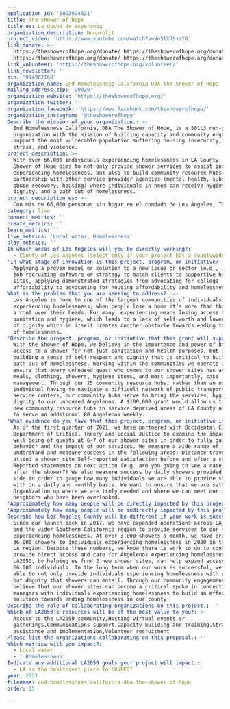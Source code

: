 ```yaml
---
application_id: '5093994821'
title: The Shower of Hope
title_es: La ducha de esperanza
organization_description: Nonprofit
project_video: 'https://www.youtube.com/watch?v=Vn5lXJSxsY0'
link_donate: >-
  https://theshowerofhope.org/donate/ https://theshowerofhope.org/donate/
  https://theshowerofhope.org/donate/ https://theshowerofhope.org/donate/
link_volunteer: 'https://theshowerofhope.org/volunteer/'
link_newsletter: ''
ein: '814962168'
organization_name: End Homelessness California DBA the Shower of Hope
mailing_address_zip: '90029'
organization_website: 'https://theshowerofhope.org/'
organization_twitter: ''
organization_facebook: 'https://www.facebook.com/theshowerofhope/'
organization_instagram: '@theshowerofhope'
Describe the mission of your organization.: >-
  End Homelessness California, DBA The Shower of Hope, is a 501c3 non-profit
  organization with the mission of building capacity and community engagement to
  support the most vulnerable population suffering housing insecurity, financial
  stress, and violence.
project_description: >-
  With over 66,000 individuals experiencing homelessness in LA County, The
  Shower of Hope aims to not only provide shower services to assist individuals
  experiencing homelessness, but also to build community resource hubs in
  partnership with other service provider agencies (mental health, substance
  abuse recovery, housing) where individuals in need can receive hygiene, meals,
  dignity, and a path out of homelessness.
project_description_es: >-
  Con más de 66,000 personas sin hogar en el condado de Los Ángeles, The Shower of Hope tiene como objetivo no solo brindar servicios de duchas para ayudar a las personas sin hogar, sino también construir centros de recursos comunitarios en asociación con otras agencias proveedoras de servicios (salud mental, recuperación por abuso de sustancias, vivienda ) donde las personas necesitadas puedan recibir higiene, comida, dignidad y un camino para salir de la falta de vivienda.
category: live
connect_metrics: ''
create_metrics: ''
learn_metrics: ''
live_metrics: 'Local water, Homelessness'
play_metrics: ''
In which areas of Los Angeles will you be directly working?:
  - County of Los Angeles (select only if your project has a countywide benefit)
'In what stage of innovation is this project, program, or initiative?': >-
  Applying a proven model or solution to a new issue or sector (e.g., using a
  job recruiting software or strategy to match clients to supportive housing
  sites, applying demonstrated strategies from advocating for college
  affordability to advocating for housing affordability and homelessness, etc.)
What is the problem that you are seeking to address?: >-
  Los Angeles is home to one of the largest communities of individuals
  experiencing homelessness; when people lose a home it’s more than the loss of
  a roof over their heads. For many, experiencing means losing access to
  sanitation and hygiene, which leads to a lack of self-worth and lowered sense
  of dignity which in itself creates another obstacle towards ending their cycle
  of homelessness.
'Describe the project, program, or initiative that this grant will support to address the problem identified.': >-
  With the Shower of Hope, we believe in the importance and power of having
  access to a shower for not just sanitation and health purposes, but in
  building a sense of self-respect and dignity that is critical to building a
  path out of homelessness. Working within the communities we operate in, we
  ensure that every unhoused guest who comes to our shower sites has access to
  meals, clothing, showers, hygiene items, and most importantly, case
  management. Through our 25 community resource hubs, rather than an unhoused
  individual having to navigate a difficult network of public transportation and
  service centers, our community hubs serve to bring the services, hygiene and
  dignity to our unhoused Angelenos. A $100,000 grant would allow us to open two
  new community resource hubs in service deprived areas of LA County allowing us
  to serve an additional 80 Angelenos weekly.
'What evidence do you have that this project, program, or initiative is or will be successful, and how will you define and measure success?': >-
  As of the first quarter of 2021, we have partnered with Occidental College’s
  Department of Critical Theory and Social Justice to examine the impact and
  well being of guests at 6-7 of our shower sites in order to fully gauge their
  behavior and the impact of our services. We measure a wide range of KPIs to
  understand and measure success in the following areas: Distance travelled to
  attend a shower site Self-reported satisfaction before and after a shower
  Reported statements on next action (e.g. are you going to see a case manager
  after the shower?) We also measure success by daily showers provided at each
  side in order to gauge how many individuals we are able to provide showers
  with on a daily and monthly basis. We want to ensure that we are setting our
  Organization up where we are truly needed and where we can meet our unhoused
  neighbors who have been overlooked.
'Approximately how many people will be directly impacted by this project, program, or initiative?': '4000'
'Approximately how many people will be indirectly impacted by this project, program, or initiative?': '66000'
Describe how Los Angeles County will be different if your work is successful.: >-
  Since our launch back in 2017, we have expanded operations across LA county
  and the wider Southern California region to provide services to our neighbors
  experiencing homelessness. At over 3,000 showers a month, we have provided
  36,000 showers to individuals experiencing homelessness in 2020 in the wider
  LA region. Despite these numbers, we know there is work to do to continue to
  provide direct access and care for Angelenos experiencing homelessness.
  LA2050, by helping us fund 2 new shower sites, can help expand access to those
  66,000 individuals. In the long term when our work is successful, we will be
  able to not only provide individuals experiencing homelessness with showers,
  but dignity that showers can entail. Through our community engagement, we
  believe that our shower sites can become a critical spoke in connecting case
  managers with individuals experiencing homelessness to build an effective
  solution towards ending homelessness in our county.
Describe the role of collaborating organizations on this project.: ''
Which of LA2050’s resources will be of the most value to you?: >-
  Access to the LA2050 community,Hosting virtual events or
  gatherings,Communications support,Capacity-building and training,Strategy
  assistance and implementation,Volunteer recruitment
Please list the organizations collaborating on this proposal.: ''
Which metrics will you impact?:
  - Local water
  - ' Homelessness'
Indicate any additional LA2050 goals your project will impact.:
  - LA is the healthiest place to CONNECT
year: 2021
filename: end-homelessness-california-dba-the-shower-of-hope
order: 15

---
```

